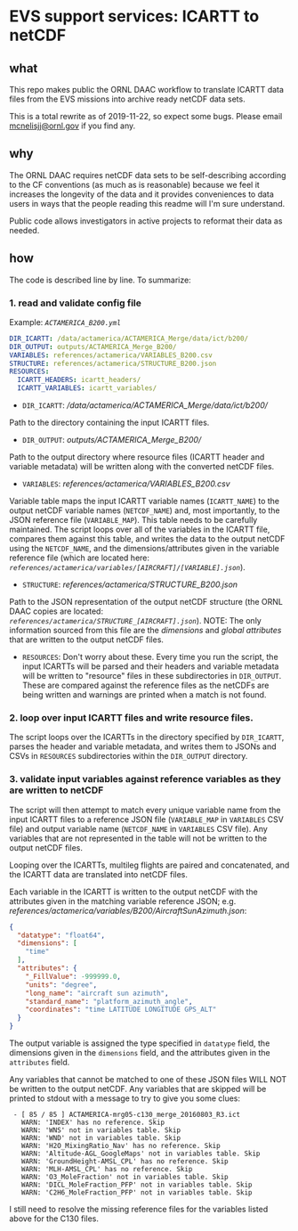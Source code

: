 # EVS support services: ICARTT to netCDF

## what

This repo makes public the ORNL DAAC workflow to translate ICARTT data files from the EVS missions into archive ready netCDF data sets. 

This is a total rewrite as of 2019-11-22, so expect some bugs. Please email mcnelisjj@ornl.gov if you find any.

## why

The ORNL DAAC requires netCDF data sets to be self-describing according to the CF conventions (as much as is reasonable) because we feel it increases the longevity of the data and it provides conveniences to data users in ways that the people reading this readme will I'm sure understand.

Public code allows investigators in active projects to reformat their data as needed.

## how

The code is described line by line. To summarize:

### 1. read and validate config file

Example: *`ACTAMERICA_B200.yml`*

```yaml
DIR_ICARTT: /data/actamerica/ACTAMERICA_Merge/data/ict/b200/
DIR_OUTPUT: outputs/ACTAMERICA_Merge_B200/
VARIABLES: references/actamerica/VARIABLES_B200.csv
STRUCTURE: references/actamerica/STRUCTURE_B200.json
RESOURCES:
  ICARTT_HEADERS: icartt_headers/
  ICARTT_VARIABLES: icartt_variables/
```

* `DIR_ICARTT`: */data/actamerica/ACTAMERICA_Merge/data/ict/b200/*

Path to the directory containing the input ICARTT files.

* `DIR_OUTPUT`: *outputs/ACTAMERICA_Merge_B200/*

Path to the output directory where resource files (ICARTT header and variable metadata) will be written along with the converted netCDF files.

* `VARIABLES`: *references/actamerica/VARIABLES_B200.csv*

Variable table maps the input ICARTT variable names (`ICARTT_NAME`) to the output netCDF variable names (`NETCDF_NAME`) and, most importantly, to the JSON reference file (`VARIABLE_MAP`). This table needs to be carefully maintained. The script loops over all of the variables in the ICARTT file, compares them against this table, and writes the data to the output netCDF using the `NETCDF_NAME`, and the dimensions/attributes given in the variable reference file (which are located here: *`references/actamerica/variables/[AIRCRAFT]/[VARIABLE].json`*).

* `STRUCTURE`: *references/actamerica/STRUCTURE_B200.json*

Path to the JSON representation of the output netCDF structure (the ORNL DAAC copies are located: *`references/actamerica/STRUCTURE_[AIRCRAFT].json`*). NOTE: The only information sourced from this file are the *dimensions* and *global attributes* that are written to the output netCDF files.

* `RESOURCES`: Don't worry about these. Every time you run the script, the input ICARTTs will be parsed and their headers and variable metadata will be written to "resource" files in these subdirectories in `DIR_OUTPUT`. These are compared against the reference files as the netCDFs are being written and warnings are printed when a match is not found.

### 2. loop over input ICARTT files and write resource files.

The script loops over the ICARTTs in the directory specified by  `DIR_ICARTT`, parses the header and variable metadata, and writes them to JSONs and CSVs in `RESOURCES` subdirectories within the `DIR_OUTPUT` directory.

### 3. validate input variables against reference variables as they are written to netCDF

The script will then attempt to match every unique variable name from the input ICARTT files to a reference JSON file (`VARIABLE_MAP` in `VARIABLES` CSV file) and output variable name (`NETCDF_NAME` in `VARIABLES` CSV file). Any variables that are not represented in the table will not be written to the output netCDF files.

Looping over the ICARTTs, multileg flights are paired and concatenated, and the ICARTT data are translated into netCDF files.

Each variable in the ICARTT is written to the output netCDF with the attributes given in the matching variable reference JSON; e.g. *references/actamerica/variables/B200/AircraftSunAzimuth.json*:

```json
{
  "datatype": "float64",
  "dimensions": [
    "time"
  ],
  "attributes": {
    "_FillValue": -999999.0,
    "units": "degree",
    "long_name": "aircraft sun azimuth",
    "standard_name": "platform_azimuth_angle",
    "coordinates": "time LATITUDE LONGITUDE GPS_ALT"
  }
}
```
The output variable is assigned the type specified in `datatype` field, the dimensions given in the `dimensions` field, and the attributes given in the `attributes` field. 

Any variables that cannot be matched to one of these JSON files WILL NOT be written to the output netCDF. Any variables that are skipped will be printed to stdout with a message to try to give you some clues:

```shell
 - [ 85 / 85 ] ACTAMERICA-mrg05-c130_merge_20160803_R3.ict 
   WARN: 'INDEX' has no reference. Skip
   WARN: 'WNS' not in variables table. Skip
   WARN: 'WND' not in variables table. Skip
   WARN: 'H2O_MixingRatio_Nav' has no reference. Skip
   WARN: 'Altitude-AGL_GoogleMaps' not in variables table. Skip
   WARN: 'GroundHeight-AMSL_CPL' has no reference. Skip
   WARN: 'MLH-AMSL_CPL' has no reference. Skip
   WARN: 'O3_MoleFraction' not in variables table. Skip
   WARN: 'DICL_MoleFraction_PFP' not in variables table. Skip
   WARN: 'C2H6_MoleFraction_PFP' not in variables table. Skip
```

I still need to resolve the missing reference files for the variables listed above for the C130 files.